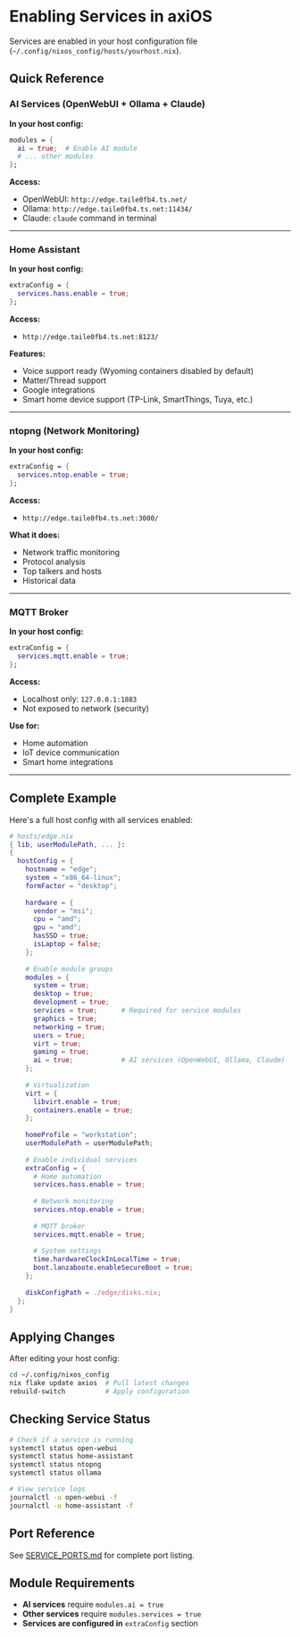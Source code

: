 # Enabling Services in axiOS

Services are enabled in your host configuration file (`~/.config/nixos_config/hosts/yourhost.nix`).

## Quick Reference

### AI Services (OpenWebUI + Ollama + Claude)

**In your host config:**
```nix
modules = {
  ai = true;  # Enable AI module
  # ... other modules
};
```

**Access:**
- OpenWebUI: `http://edge.taile0fb4.ts.net/`
- Ollama: `http://edge.taile0fb4.ts.net:11434/`
- Claude: `claude` command in terminal

---

### Home Assistant

**In your host config:**
```nix
extraConfig = {
  services.hass.enable = true;
};
```

**Access:**
- `http://edge.taile0fb4.ts.net:8123/`

**Features:**
- Voice support ready (Wyoming containers disabled by default)
- Matter/Thread support
- Google integrations
- Smart home device support (TP-Link, SmartThings, Tuya, etc.)

---

### ntopng (Network Monitoring)

**In your host config:**
```nix
extraConfig = {
  services.ntop.enable = true;
};
```

**Access:**
- `http://edge.taile0fb4.ts.net:3000/`

**What it does:**
- Network traffic monitoring
- Protocol analysis
- Top talkers and hosts
- Historical data

---

### MQTT Broker

**In your host config:**
```nix
extraConfig = {
  services.mqtt.enable = true;
};
```

**Access:**
- Localhost only: `127.0.0.1:1883`
- Not exposed to network (security)

**Use for:**
- Home automation
- IoT device communication
- Smart home integrations

---

## Complete Example

Here's a full host config with all services enabled:

```nix
# hosts/edge.nix
{ lib, userModulePath, ... }:
{
  hostConfig = {
    hostname = "edge";
    system = "x86_64-linux";
    formFactor = "desktop";
    
    hardware = {
      vendor = "msi";
      cpu = "amd";
      gpu = "amd";
      hasSSD = true;
      isLaptop = false;
    };
    
    # Enable module groups
    modules = {
      system = true;
      desktop = true;
      development = true;
      services = true;      # Required for service modules
      graphics = true;
      networking = true;
      users = true;
      virt = true;
      gaming = true;
      ai = true;            # AI services (OpenWebUI, Ollama, Claude)
    };
    
    # Virtualization
    virt = {
      libvirt.enable = true;
      containers.enable = true;
    };
    
    homeProfile = "workstation";
    userModulePath = userModulePath;
    
    # Enable individual services
    extraConfig = {
      # Home automation
      services.hass.enable = true;
      
      # Network monitoring
      services.ntop.enable = true;
      
      # MQTT broker
      services.mqtt.enable = true;
      
      # System settings
      time.hardwareClockInLocalTime = true;
      boot.lanzaboote.enableSecureBoot = true;
    };
    
    diskConfigPath = ./edge/disks.nix;
  };
}
```

## Applying Changes

After editing your host config:

```bash
cd ~/.config/nixos_config
nix flake update axios  # Pull latest changes
rebuild-switch          # Apply configuration
```

## Checking Service Status

```bash
# Check if a service is running
systemctl status open-webui
systemctl status home-assistant
systemctl status ntopng
systemctl status ollama

# View service logs
journalctl -u open-webui -f
journalctl -u home-assistant -f
```

## Port Reference

See [SERVICE_PORTS.md](./SERVICE_PORTS.md) for complete port listing.

## Module Requirements

- **AI services** require `modules.ai = true`
- **Other services** require `modules.services = true`
- **Services are configured in** `extraConfig` section
